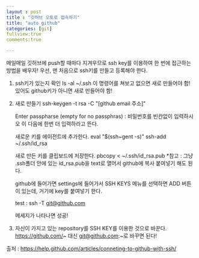 ```yaml
---
layout : post
title : "깃허브 오토로 접속하기"
title: "auto github"
categories: [git]
fullview:true
comments:true

---
```


매일매일 깃허브에 push할 때마다 지겨우므로 ssh key를 이용하여 한 번에 접근하는 방법을 배우자!
우선, 맨 처음으로 ssh키를 만들고 등록해야 한다.
1. ssh키가 있는지 확인
	ls -al ~/.ssh
	이 명령어를 쳐보고 없으면 새로 만들어야 함! 있어도 github키가 아니면 새로 만들어야 함!
2. 새로 만들기
	ssh-keygen -t rsa -C "[github email 주소]"

	Enter passpharse (empty for no passphras) : 비밀번호를 빈칸없이 입력하시오 이 다음에 한번 더 입력하라고 뜬다.

	새로운 키를 에이전트에 추가한다.
	eval "$(ssh~gent -s)"
	ssh-add ~/.ssh/id_rsa

	새로 만든 키를 클립보드에 저장한다.
	pbcopy < ~/.ssh/id_rsa.pub
	*참고 : 그냥 .ssh폴더 안에 있는 id_rsa.pub을 text로 열어서 github에 복사 붙여넣기 해도 된다.

	github에 들어가면 settings에 들어가서 SSH KEYS 메뉴를 선택하면 ADD 버튼이 있는데, 거기에 key를 붙여넣기 한다.

	test : ssh -T git@github.com

	메세지가 나타나면 성공!

3. 자신이 가지고 있는 repository를 SSH KEY를 이용한 것으로 바꾼다. 
	https://github.com/~ 대신 git@github.com:~로 바꾸면 된다!

출처 : https://help.github.com/articles/conneting-to-github-with-ssh/

